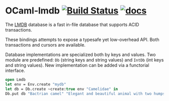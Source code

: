 # OCaml-lmdb [![Build Status](https://travis-ci.org/Drup/ocaml-lmdb.svg?branch=master)](https://travis-ci.org/Drup/ocaml-lmdb) [![docs](https://img.shields.io/badge/doc-online-blue.svg)][doc]

The [LMDB][] database is a fast in-file database that supports ACID transactions.

These bindings attempts to expose a typesafe yet low-overhead API. Both transactions and cursors are available.

Database implementations are specialized both by keys and values.
Two module are predefined: `Db` (string keys and string values) and `IntDb` (int keys and string values). New implementation can be added via a functorial interface.

```ocaml
open Lmdb
let env = Env.create "mydb"
let db = Db.create ~create:true env "Camelidae" in
Db.put db "Bactrian camel" "Elegant and beautiful animal with two humps."
```

[lmdb]: http://symas.com/mdb/#overview
[doc]: https://drup.github.io/ocaml-lmdb/dev/Lmdb.html

